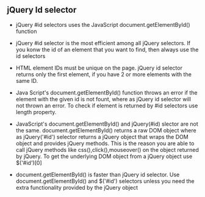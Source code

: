 ## jQuery Id selector
- jQuery #id selectors uses the JavaScript document.getElementById() function

- jQuery #id selector is the most efficient among all jQuery selectors. If you konw the id of an element that you want to find, then always use the id selectors
- HTML element IDs must be unique on the page. jQuery id selector returns only the first element, if you have 2 or more elements with the same ID.

- Java Script's document.getElementById() function throws an error if the element with the given id is not fount, where as jQuery id selector will not thrown an error. To check if element is returned by #id selectors use length property.

- JavaScript's document.getElementById() and jQuery(#id) slector are not the same.
document.getElementById() returns a raw DOM object where as jQuery('#id') selector returns a jQuery object that wraps the DOM object and provides jQuery methods. This is the reason you are able to call jQuery methods like css(),click(),mouseover() on the object returned by jQuery. To get the underlying DOM object from a jQuery object use $('#id')[0]

- document.getElementById() is faster than jQuery id selector. Use document.getElementById() and $('#id') selectors unless you need the extra functionality provided by the jQuery object
